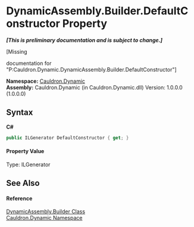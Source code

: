 # DynamicAssembly.Builder.DefaultConstructor Property 
 _**\[This is preliminary documentation and is subject to change.\]**_

\[Missing <summary> documentation for "P:Cauldron.Dynamic.DynamicAssembly.Builder.DefaultConstructor"\]

**Namespace:**&nbsp;<a href="N_Cauldron_Dynamic">Cauldron.Dynamic</a><br />**Assembly:**&nbsp;Cauldron.Dynamic (in Cauldron.Dynamic.dll) Version: 1.0.0.0 (1.0.0.0)

## Syntax

**C#**<br />
``` C#
public ILGenerator DefaultConstructor { get; }
```


#### Property Value
Type: ILGenerator

## See Also


#### Reference
<a href="T_Cauldron_Dynamic_DynamicAssembly_Builder">DynamicAssembly.Builder Class</a><br /><a href="N_Cauldron_Dynamic">Cauldron.Dynamic Namespace</a><br />